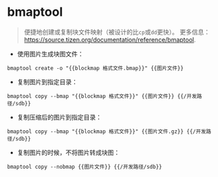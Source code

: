# bmaptool

> 便捷地创建或复制块文件映射（被设计的比`cp`或`dd`更快）。
> 更多信息：<https://source.tizen.org/documentation/reference/bmaptool>.

- 使用图片生成块图文件：

`bmaptool create -o "{{blockmap 格式文件.bmap}}" {{图片文件}}`

- 复制图片到指定目录：

`bmaptool copy --bmap "{{blockmap 格式文件}}" {{图片文件}} {{/开发路径/sdb}}`

- 复制压缩后的图片到指定目录：

`bmaptool copy --bmap "{{blockmap 格式文件}}" {{图片文件.gz}} {{/开发路径/sdb}}`

- 复制图片的时候，不将图片转成块图：

`bmaptool copy --nobmap {{图片文件}} {{/开发路径/sdb}}`
